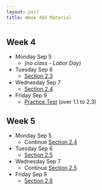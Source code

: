 ```yaml
---
layout: post
title: Week 4&5 Material
---
```


## Week 4

- Monday Sep 5
    - *(no class - Labor Day)*
- Tuesday Sep 6
    - [Section 2.3]({{site.baseurl}}part2/#trigonometric-integrals)
- Wednesday Sep 7
    - [Section 2.4]({{site.baseurl}}part2/#trigonometric-substitution)
- Friday Sep 9
    - [Practice Test]({{site.baseurl}}about/#preparing-for-exams) (over 1.1 to 2.3)


## Week 5

- Monday Sep 5
    - Continue [Section 2.4]({{site.baseurl}}part2/#trigonometric-substitution)
- Tuesday Sep 6
    - [Section 2.5]({{site.baseurl}}part2/#integrating-with-partial-fractions)
- Wednesday Sep 7
    - Continue [Section 2.5]({{site.baseurl}}part2/#integrating-with-partial-fractions)
- Friday Sep 9
    - [Section 2.6]({{site.baseurl}}part2/#strategies-for-integration)
